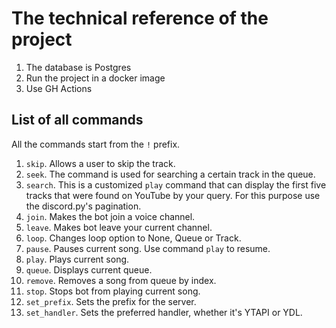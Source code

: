 # The technical reference of the project

1. The database is Postgres
2. Run the project in a docker image
3. Use GH Actions

## List of all commands
All the commands start from the `!` prefix.
1. `skip`. Allows a user to skip the track.
2. `seek`. The command is used for searching a certain track in the queue.
3. `search`. This is a customized `play` command that can display the first five tracks that were found on YouTube by your query. For this purpose use the discord.py's pagination.
4. `join`. Makes the bot join a voice channel.
5. `leave`. Makes bot leave your current channel.
6. `loop`. Changes loop option to None, Queue or Track.
7. `pause`. Pauses current song. Use command `play` to resume.
8. `play`. Plays current song.
9. `queue`. Displays current queue.
10. `remove`. Removes a song from queue by index.
11. `stop`. Stops bot from playing current song.
12. `set_prefix`. Sets the prefix for the server.
13. `set_handler`. Sets the preferred handler, whether it's YTAPI or YDL.